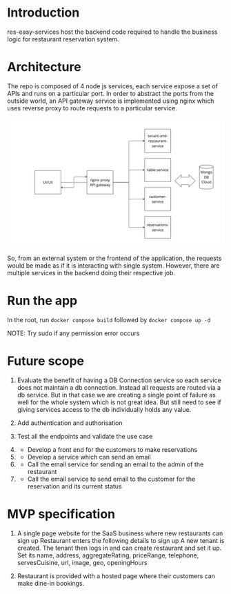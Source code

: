 

# Introduction
res-easy-services host the backend code required to handle the business logic for restaurant reservation system.


# Architecture
The repo is composed of 4 node js services, each service expose a set of APIs and runs on a particular port.
In order to abstract the ports from the outside world, an API gateway service is implemented using nginx which uses reverse proxy to route requests to a particular service.

![alt text](image.png)

So, from an external system or the frontend of the application, the requests would be made as if it is interacting with single system. However, there are multiple services in the backend doing their respective job.

# Run the app

In the root, run `docker compose build`
followed by 
`docker compose up -d`

NOTE: Try sudo if any permission error occurs

# Future scope
1) Evaluate the benefit of having a DB Connection service so each service does not maintain a db connection. Instead all requests are routed via a db service. But in that case we are creating a single point of failure as well for the whole system which is not great idea. But still need to see if giving services access to the db individually holds any value.

2) Add authentication and authorisation

3) Test all the endpoints and validate the use case

4) * Develop a front end for the customers to make reservations

5) * Develop a service which can send an email

6) * Call the email service for sending an email to the admin of the restaurant

7) * Call the email service to send email to the customer for the reservation and its current status

# MVP specification

1) A single page website for the SaaS business where new restaurants can sign up
Restaurant enters the following details to sign up
A new tenant is created. The tenant then logs in and can create restaurant and set it up.
Set its name,
          address,
          aggregateRating,
          priceRange,
          telephone,
          servesCuisine,
          url,
          image,
          geo,
          openingHours

          


2) Restaurant is provided with a hosted page where their customers can make dine-in bookings.







